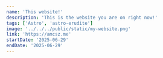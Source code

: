 ```yaml
---
name: 'This website!'
description: 'This is the website you are on right now!'
tags: ['Astro', 'astro-erudite']
image: '../../../public/static/my-website.png'
link: 'https://amcsz.me'
startDate: '2025-06-29'
endDate: '2025-06-29'
---
```

